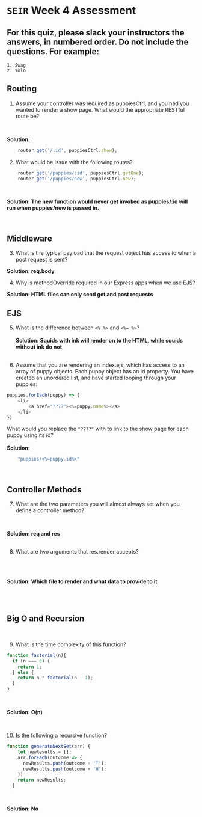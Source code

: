 # `SEIR` Week 4 Assessment
## For this quiz, please slack your instructors the answers, in numbered order. Do not include the questions. For example:
    1. Swag
    2. Yolo


## Routing
1. Assume your controller was required as puppiesCtrl, and you had you wanted to render a show page. What would the appropriate RESTful route be?


<br>

**Solution:**
```js
    router.get('/:id', puppiesCtrl.show);
```

2. What would be issue with the following routes?
```js
    router.get('/puppies/:id', puppiesCtrl.getOne);
    router.get('/puppies/new', puppiesCtrl.new);
```

<br>

**Solution:
The new function would never get invoked as puppies/:id will run when puppies/new is passed in.**

<br>

## Middleware
3. What is the typical payload that the request object has access to when a post request is sent?

**Solution: req.body**

4. Why is methodOverride required in our Express apps when we use EJS?

**Solution: HTML files can only send get and post requests**

## EJS
5. What is the difference between ```<% %>``` and ```<%= %>```?
<br><br>
**Solution: Squids with ink will render on to the HTML, while squids without ink do not**
<br><br>

6. Assume that you are rendering an index.ejs, which has access to an array of puppy objects. Each puppy object has an id property. You have created an unordered list, and have started looping through your puppies:
```js 
puppies.forEach(puppy) => {
    <li>
        <a href="????"><%=puppy.name%></a>
    </li>
})
```
What would you replace the ```"????"``` with to link to the show page for each puppy using its id?
<br><br>
**Solution:**
```js
    "puppies/<%=puppy.id%>"
```
<br>

## Controller Methods
7. What are the two parameters you will almost always set when you define a controller method?
<br>

**Solution: req and res**
<br><br>

8. What are two arguments that res.render accepts?

<br><br>

**Solution: Which file to render and what data to provide to it**

<br><br>

## Big O and Recursion

<br>

9. What is the time complexity of this function?
```js
function factorial(n){
  if (n === 0) {
    return 1;
  } else {
    return n * factorial(n - 1);
  }
}
```
<br>

**Solution: O(n)**

<br>

10. Is the following a recursive function?
```js
function generateNextSet(arr) {
    let newResults = [];
    arr.forEach(outcome => {
      newResults.push(outcome + 'T');
      newResults.push(outcome + 'H');
    })
    return newResults;
  }
```
<br>

**Solution: No**